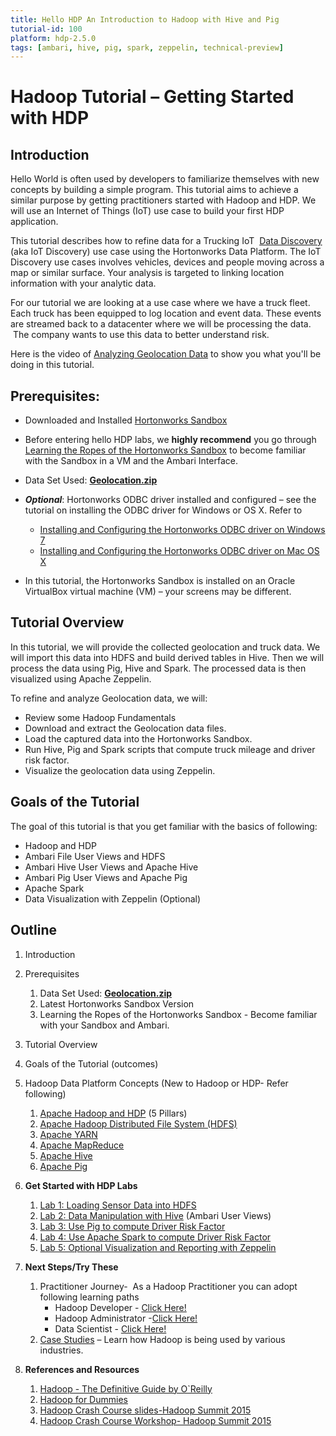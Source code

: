```yaml
---
title: Hello HDP An Introduction to Hadoop with Hive and Pig
tutorial-id: 100
platform: hdp-2.5.0
tags: [ambari, hive, pig, spark, zeppelin, technical-preview]
---
```


# Hadoop Tutorial – Getting Started with HDP

## Introduction

Hello World is often used by developers to familiarize themselves with new concepts by building a simple program. This tutorial aims to achieve a similar purpose by getting practitioners started with Hadoop and HDP. We will use an Internet of Things (IoT) use case to build your first HDP application.

This tutorial describes how to refine data for a Trucking IoT  [Data Discovery](https://hortonworks.com/solutions/advanced-analytic-apps/#data-discovery) (aka IoT Discovery) use case using the Hortonworks Data Platform. The IoT Discovery use cases involves vehicles, devices and people moving across a map or similar surface. Your analysis is targeted to linking location information with your analytic data.

For our tutorial we are looking at a use case where we have a truck fleet. Each truck has been equipped to log location and event data. These events are streamed back to a datacenter where we will be processing the data.  The company wants to use this data to better understand risk.

Here is the video of [Analyzing Geolocation Data](http://youtu.be/n8fdYHoEEAM) to show you what you'll be doing in this tutorial.

## Prerequisites:

*  Downloaded and Installed [Hortonworks Sandbox](https://hortonworks.com/downloads/#sandbox)
*  Before entering hello HDP labs, we **highly recommend** you go through [Learning the Ropes of the Hortonworks Sandbox](https://hortonworks.com/hadoop-tutorial/learning-the-ropes-of-the-hortonworks-sandbox/) to become familiar with the Sandbox in a VM and the Ambari Interface.

*   Data Set Used: [**Geolocation.zip**](https://app.box.com/HadoopCrashCourseData)
*   ***Optional***: Hortonworks ODBC driver installed and configured – see the tutorial on installing the ODBC driver for Windows or OS X. Refer to
    *   [Installing and Configuring the Hortonworks ODBC driver on Windows 7](https://hortonworks.com/hadoop-tutorial/how-to-install-and-configure-the-hortonworks-odbc-driver-on-windows-7/)
    *   [Installing and Configuring the Hortonworks ODBC driver on Mac OS X](https://hortonworks.com/hadoop-tutorial/how-to-install-and-configure-the-hortonworks-odbc-driver-on-mac-os-x/)

*  In this tutorial, the Hortonworks Sandbox is installed on an Oracle VirtualBox virtual machine (VM) – your screens may be different.

## Tutorial Overview

In this tutorial, we will provide the collected geolocation and truck data. We will import this data into HDFS and build derived tables in Hive. Then we will process the data using Pig, Hive and Spark. The processed data is then visualized using Apache Zeppelin.

To refine and analyze Geolocation data, we will:

*   Review some Hadoop Fundamentals
*   Download and extract the Geolocation data files.
*   Load the captured data into the Hortonworks Sandbox.
*   Run Hive, Pig and Spark scripts that compute truck mileage and driver risk factor.
*   Visualize the geolocation data using Zeppelin.

## Goals of the Tutorial

The goal of this tutorial is that you get familiar with the basics of following:

*   Hadoop and HDP
*   Ambari File User Views and HDFS
*   Ambari Hive User Views and Apache Hive
*   Ambari Pig User Views and Apache Pig
*   Apache Spark
*   Data Visualization with Zeppelin (Optional)

## Outline

1.  Introduction
2.  Prerequisites
    1.  Data Set Used: [**Geolocation.zip**](https://app.box.com/HadoopCrashCourseData)
    2.  Latest Hortonworks Sandbox Version
    3.  Learning the Ropes of the Hortonworks Sandbox - Become familiar with your Sandbox and Ambari.
3.  Tutorial Overview
4.  Goals of the Tutorial (outcomes)
5.  Hadoop Data Platform Concepts (New to Hadoop or HDP- Refer following)
    1.  [Apache Hadoop and HDP](https://github.com/hortonworks/tutorials/blob/hdp-2.5/tutorials/hortonworks/hello-hdp-an-introduction-to-hadoop/hello-hdp-section-2.md) (5 Pillars)
    2.  [Apache Hadoop Distributed File System (HDFS)](https://hortonworks.com/hadoop/hdfs/)
    3.  [Apache YARN](https://hortonworks.com/hadoop/yarn/)
    4.  [Apache MapReduce](https://hortonworks.com/hadoop/mapreduce/)
    5.  [Apache Hive](https://hortonworks.com/hadoop/hive/)
    6.  [Apache Pig](https://hortonworks.com/hadoop/pig/)
6.  **Get Started with HDP Labs**

    1.  [Lab 1: Loading Sensor Data into HDFS](https://github.com/hortonworks/tutorials/blob/hdp-2.5/tutorials/hortonworks/hello-hdp-an-introduction-to-hadoop/hello-hdp-section-3.md)
    2.  [Lab 2: Data Manipulation with Hive](https://github.com/hortonworks/tutorials/blob/hdp-2.5/tutorials/hortonworks/hello-hdp-an-introduction-to-hadoop/hello-hdp-section-4.md) (Ambari User Views)
    3.  [Lab 3: Use Pig to compute Driver Risk Factor](https://github.com/hortonworks/tutorials/blob/hdp-2.5/tutorials/hortonworks/hello-hdp-an-introduction-to-hadoop/hello-hdp-section-5.md)
    4.  [Lab 4: Use Apache Spark to compute Driver Risk Factor](https://github.com/hortonworks/tutorials/blob/hdp-2.5/tutorials/hortonworks/hello-hdp-an-introduction-to-hadoop/hello-hdp-section-6.md)
    5.  [Lab 5: Optional Visualization and Reporting with Zeppelin](https://github.com/hortonworks/tutorials/blob/hdp-2.5/tutorials/hortonworks/hello-hdp-an-introduction-to-hadoop/hello-hdp-section-8.md)

7.  **Next Steps/Try These**
    1.  Practitioner Journey-  As a Hadoop Practitioner you can adopt following learning paths
        *   Hadoop Developer - [Click Here!](https://hortonworks.com/products/hortonworks-sandbox/#tuts-developers)
        *   Hadoop Administrator -[Click Here!](https://hortonworks.com/products/hortonworks-sandbox/#tuts-admins)
        *   Data Scientist - [Click Here!](https://hortonworks.com/products/hortonworks-sandbox/#tuts-analysts)
    2.  [Case Studies](https://hortonworks.com/industry/) – Learn how Hadoop is being used by various industries.
8.  **References and Resources**
    1.  [Hadoop - The Definitive Guide by O`Reilly](http://www.amazon.com/Hadoop-Definitive-Guide-Tom-White/dp/1491901632/ref=dp_ob_image_bk)
    2.  [Hadoop for Dummies](http://www.amazon.com/Hadoop-Dummies-Dirk-deRoos/dp/1118607554/ref=sr_1_1?s=books&ie=UTF8&qid=1456105405&sr=1-1&keywords=hadoop+dummies)
    3.  [Hadoop Crash Course slides-Hadoop Summit 2015](http://www.slideshare.net/Hadoop_Summit/hadoop-crash-course-workshop-at-hadoop-summit)
    4.  [Hadoop Crash Course Workshop- Hadoop Summit 2015](https://www.youtube.com/watch?v=R-va7pZg7HM)
